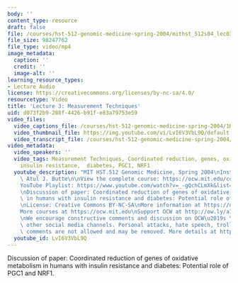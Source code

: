 ```yaml
---
body: ''
content_type: resource
draft: false
file: /courses/hst-512-genomic-medicine-spring-2004/mithst_512s04_lec03_360p_16_9.mp4
file_size: 98247762
file_type: video/mp4
image_metadata:
  caption: ''
  credit: ''
  image-alt: ''
learning_resource_types:
- Lecture Audio
license: https://creativecommons.org/licenses/by-nc-sa/4.0/
resourcetype: Video
title: 'Lecture 3: Measurement Techniques'
uid: d073f2b9-288f-4426-b91f-e83a79753e59
video_files:
  video_captions_file: /courses/hst-512-genomic-medicine-spring-2004/1H16JzlwKTle9qQ-2-_fYlHM40WmmYXfi_transcript.webvtt
  video_thumbnail_file: https://img.youtube.com/vi/LvI6V3VbL9Q/default.jpg
  video_transcript_file: /courses/hst-512-genomic-medicine-spring-2004/1H16JzlwKTle9qQ-2-_fYlHM40WmmYXfi_transcript.pdf
video_metadata:
  video_speakers: ''
  video_tags: Measurement Techniques, Coordinated reduction, genes, oxidative metabolism,
    insulin resistance,  diabetes, PGC1, NRF1
  youtube_description: "MIT HST.512 Genomic Medicine, Spring 2004\nInstructor: Dr.\
    \ Atul J. Butte\n\nView the complete course: https://ocw.mit.edu/courses/hst-512-genomic-medicine-spring-2004/\n\
    YouTube Playlist: https://www.youtube.com/watch?v=_-gQchCLmXk&list=PLUl4u3cNGP613PJMNmRjAIdBr76goU1V5\n\
    \nDiscussion of paper: Coordinated reduction of genes of oxidative metabolism\
    \ in humans with insulin resistance and diabetes: Potential role of PGC1 and NRF1.\n\
    \nLicense: Creative Commons BY-NC-SA\nMore information at https://ocw.mit.edu/terms\n\
    More courses at https://ocw.mit.edu\nSupport OCW at http://ow.ly/a1If50zVRlQ\n\
    \nWe encourage constructive comments and discussion on OCW\u2019s YouTube and\
    \ other social media channels. Personal attacks, hate speech, trolling, and inappropriate\
    \ comments are not allowed and may be removed. More details at https://ocw.mit.edu/comments."
  youtube_id: LvI6V3VbL9Q
---
```

Discussion of paper: Coordinated reduction of genes of oxidative metabolism in humans with insulin resistance and diabetes: Potential role of PGC1 and NRF1.